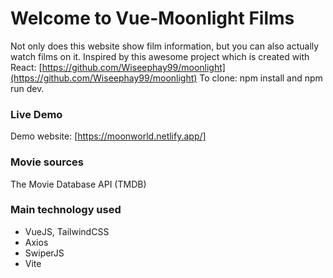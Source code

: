 # Welcome to Vue-Moonlight Films
Not only does this website show film information, but you can also actually watch films on it.
Inspired by this awesome project which is created with React: [https://github.com/Wiseephay99/moonlight](https://github.com/Wiseephay99/moonlight)
To clone: npm install and npm run dev.
### Live Demo
Demo website: [https://moonworld.netlify.app/]
### Movie sources
The Movie Database API (TMDB)
### Main technology used
-   VueJS, TailwindCSS
-   Axios
-   SwiperJS
-   Vite

